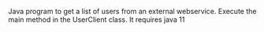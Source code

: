 Java program to get a list of users from an external webservice.
Execute the main method in the UserClient class.
It requires java 11